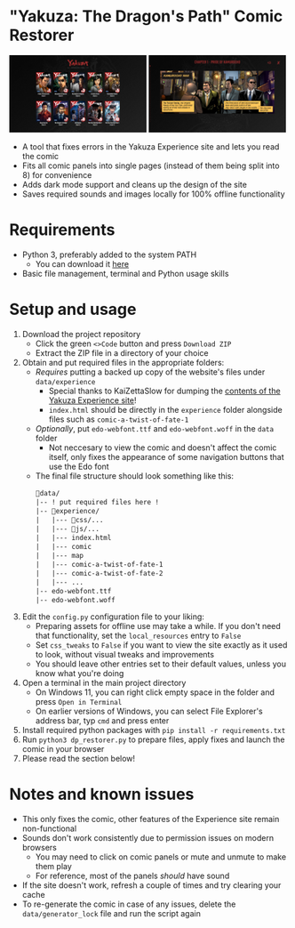 # "Yakuza: The Dragon's Path" Comic Restorer

<img src="promo/menu.png" width="49%"/> <img src="promo/comic.png" width="49%"/> 

- A tool that fixes errors in the Yakuza Experience site and lets you read the comic
- Fits all comic panels into single pages (instead of them being split into 8) for convenience
- Adds dark mode support and cleans up the design of the site
- Saves required sounds and images locally for 100% offline functionality

# Requirements

- Python 3, preferably added to the system PATH
    - You can download it [here](https://www.python.org/downloads/)
- Basic file management, terminal and Python usage skills

# Setup and usage

1. Download the project repository
    - Click the green `<>Code` button and press `Download ZIP`
    - Extract the ZIP file in a directory of your choice
1. Obtain and put required files in the appropriate folders:
    - *Requires* putting a backed up copy of the website's files under `data/experience`
        - Special thanks to KaiZettaSlow for dumping the [contents of the Yakuza Experience site](https://drive.google.com/file/d/1S4Pmcr5-kE0YFVCF-cSZP7eSobBEnxTH/view)!
        - `index.html` should be directly in the `experience` folder alongside files such as `comic-a-twist-of-fate-1`
    - *Optionally*,  put `edo-webfont.ttf` and `edo-webfont.woff` in the `data` folder
        - Not neccesary to view the comic and doesn't affect the comic itself, only fixes the appearance of some navigation buttons that use the Edo font
    - The final file structure should look something like this:
        ```
        📂data/
        |-- ! put required files here !
        |-- 📂experience/
        |   |--- 📂css/...
        |   |--- 📂js/...
        |   |--- index.html
        |   |--- comic
        |   |--- map
        |   |--- comic-a-twist-of-fate-1
        |   |--- comic-a-twist-of-fate-2
        |   |--- ...
        |-- edo-webfont.ttf
        |-- edo-webfont.woff
        ```
1. Edit the `config.py` configuration file to your liking:
    - Preparing assets for offline use may take a while. If you don't need that functionality, set the `local_resources` entry to `False`
    - Set `css_tweaks` to `False` if you want to view the site exactly as it used to look, without visual tweaks and improvements
    - You should leave other entries set to their default values, unless you know what you're doing
1. Open a terminal in the main project directory
    - On Windows 11, you can right click empty space in the folder and press `Open in Terminal`
    - On earlier versions of Windows, you can select File Explorer's address bar, typ `cmd` and press enter
1. Install required python packages with `pip install -r requirements.txt`
1. Run `python3 dp_restorer.py` to prepare files, apply fixes and launch the comic in your browser
1. Please read the section below!

# Notes and known issues

- This only fixes the comic, other features of the Experience site remain non-functional
- Sounds don't work consistently due to permission issues on modern browsers
    - You may need to click on comic panels or mute and unmute to make them play
    - For reference, most of the panels *should* have sound
- If the site doesn't work, refresh a couple of times and try clearing your cache
- To re-generate the comic in case of any issues, delete the `data/generator_lock` file and run the script again
